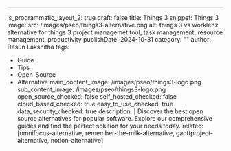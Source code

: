 ---
is_programmatic_layout_2: true
draft: false
title: Things 3
snippet: Things 3
image:
  src: /images/pseo/things3-alternative.png
  alt: things 3 vs worklenz, alternative for things 3 project managemet tool, task management, resource management, productivity
publishDate: 2024-10-31
category: ""
author: Dasun Lakshitha
tags:
  - Guide
  - Tips
  - Open-Source
  - Alternative
main_content_image: /images/pseo/things3-logo.png
sub_content_image: /images/pseo/things3-logo.png
open_source_checked: false
self_hosted_checked: false
cloud_based_checked: true
easy_to_use_checked: true
data_security_checked: true
description: |
   Discover the best open source alternatives for popular software. Explore our comprehensive guides and find the perfect solution for your needs today.
related: [omnifocus-alternative, remember-the-milk-alternative, ganttproject-alternative, notion-alternative]